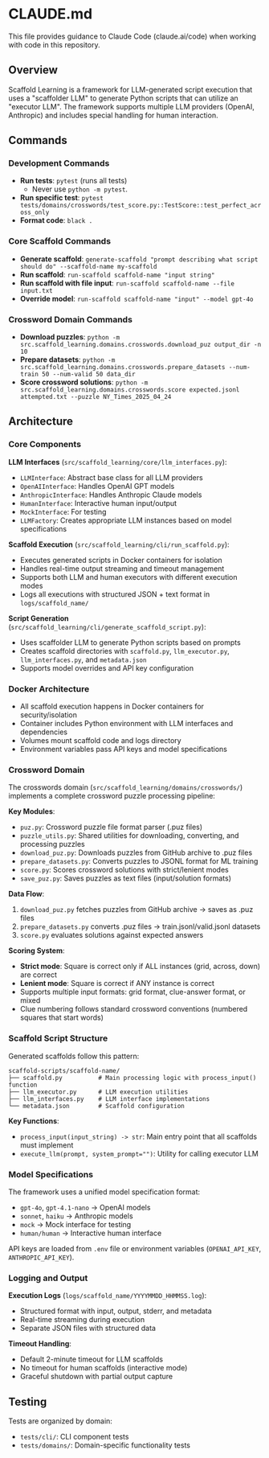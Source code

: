# CLAUDE.md

This file provides guidance to Claude Code (claude.ai/code) when working with code in this repository.

## Overview

Scaffold Learning is a framework for LLM-generated script execution that uses a "scaffolder LLM" to generate Python scripts that can utilize an "executor LLM". The framework supports multiple LLM providers (OpenAI, Anthropic) and includes special handling for human interaction.

## Commands

### Development Commands
- **Run tests**: `pytest` (runs all tests)
  - Never use `python -m pytest`.
- **Run specific test**: `pytest tests/domains/crosswords/test_score.py::TestScore::test_perfect_across_only`
- **Format code**: `black .`

### Core Scaffold Commands
- **Generate scaffold**: `generate-scaffold "prompt describing what script should do" --scaffold-name my-scaffold`
- **Run scaffold**: `run-scaffold scaffold-name "input string"`
- **Run scaffold with file input**: `run-scaffold scaffold-name --file input.txt`
- **Override model**: `run-scaffold scaffold-name "input" --model gpt-4o`

### Crossword Domain Commands
- **Download puzzles**: `python -m src.scaffold_learning.domains.crosswords.download_puz output_dir -n 10`
- **Prepare datasets**: `python -m src.scaffold_learning.domains.crosswords.prepare_datasets --num-train 50 --num-valid 50 data_dir`
- **Score crossword solutions**: `python -m src.scaffold_learning.domains.crosswords.score expected.jsonl attempted.txt --puzzle NY_Times_2025_04_24`

## Architecture

### Core Components

**LLM Interfaces** (`src/scaffold_learning/core/llm_interfaces.py`):
- `LLMInterface`: Abstract base class for all LLM providers
- `OpenAIInterface`: Handles OpenAI GPT models
- `AnthropicInterface`: Handles Anthropic Claude models  
- `HumanInterface`: Interactive human input/output
- `MockInterface`: For testing
- `LLMFactory`: Creates appropriate LLM instances based on model specifications

**Scaffold Execution** (`src/scaffold_learning/cli/run_scaffold.py`):
- Executes generated scripts in Docker containers for isolation
- Handles real-time output streaming and timeout management
- Supports both LLM and human executors with different execution modes
- Logs all executions with structured JSON + text format in `logs/scaffold_name/`

**Script Generation** (`src/scaffold_learning/cli/generate_scaffold_script.py`):
- Uses scaffolder LLM to generate Python scripts based on prompts
- Creates scaffold directories with `scaffold.py`, `llm_executor.py`, `llm_interfaces.py`, and `metadata.json`
- Supports model overrides and API key configuration

### Docker Architecture
- All scaffold execution happens in Docker containers for security/isolation
- Container includes Python environment with LLM interfaces and dependencies
- Volumes mount scaffold code and logs directory
- Environment variables pass API keys and model specifications

### Crossword Domain

The crosswords domain (`src/scaffold_learning/domains/crosswords/`) implements a complete crossword puzzle processing pipeline:

**Key Modules**:
- `puz.py`: Crossword puzzle file format parser (.puz files)
- `puzzle_utils.py`: Shared utilities for downloading, converting, and processing puzzles
- `download_puz.py`: Downloads puzzles from GitHub archive to .puz files
- `prepare_datasets.py`: Converts puzzles to JSONL format for ML training
- `score.py`: Scores crossword solutions with strict/lenient modes
- `save_puz.py`: Saves puzzles as text files (input/solution formats)

**Data Flow**:
1. `download_puz.py` fetches puzzles from GitHub archive → saves as .puz files
2. `prepare_datasets.py` converts .puz files → train.jsonl/valid.jsonl datasets  
3. `score.py` evaluates solutions against expected answers

**Scoring System**:
- **Strict mode**: Square is correct only if ALL instances (grid, across, down) are correct
- **Lenient mode**: Square is correct if ANY instance is correct
- Supports multiple input formats: grid format, clue-answer format, or mixed
- Clue numbering follows standard crossword conventions (numbered squares that start words)

### Scaffold Script Structure

Generated scaffolds follow this pattern:
```
scaffold-scripts/scaffold-name/
├── scaffold.py          # Main processing logic with process_input() function
├── llm_executor.py      # LLM execution utilities  
├── llm_interfaces.py    # LLM interface implementations
└── metadata.json        # Scaffold configuration
```

**Key Functions**:
- `process_input(input_string) -> str`: Main entry point that all scaffolds must implement
- `execute_llm(prompt, system_prompt="")`: Utility for calling executor LLM

### Model Specifications

The framework uses a unified model specification format:
- `gpt-4o`, `gpt-4.1-nano` → OpenAI models
- `sonnet`, `haiku` → Anthropic models  
- `mock` → Mock interface for testing
- `human/human` → Interactive human interface

API keys are loaded from `.env` file or environment variables (`OPENAI_API_KEY`, `ANTHROPIC_API_KEY`).

### Logging and Output

**Execution Logs** (`logs/scaffold_name/YYYYMMDD_HHMMSS.log`):
- Structured format with input, output, stderr, and metadata
- Real-time streaming during execution
- Separate JSON files with structured data

**Timeout Handling**:
- Default 2-minute timeout for LLM scaffolds
- No timeout for human scaffolds (interactive mode)
- Graceful shutdown with partial output capture

## Testing

Tests are organized by domain:
- `tests/cli/`: CLI component tests
- `tests/domains/`: Domain-specific functionality tests
